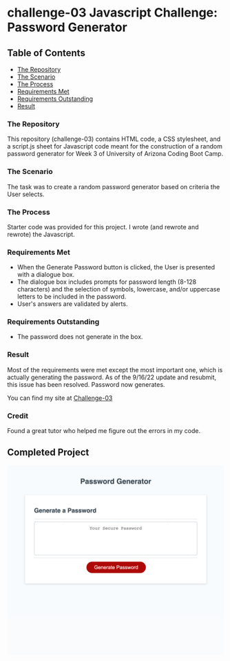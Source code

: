 # challenge-03 Javascript Challenge: Password Generator

## **Table of Contents**
* [The Repository](#the-repository)
* [The Scenario](#the-scenario)
* [The Process](#the-process)
* [Requirements Met](#requirements-met)
* [Requirements Outstanding](#requirements-outstanding)
* [Result](#result)

### **The Repository**
This repository (challenge-03) contains HTML code, a CSS stylesheet, and a script.js sheet for Javascript code meant for the construction of a random password generator for Week 3 of University of Arizona Coding Boot Camp.

### **The Scenario**
The task was to create a random password generator based on criteria the User selects. 

### **The Process**
Starter code was provided for this project. I wrote (and rewrote and rewrote) the Javascript.

### **Requirements Met**
* When the Generate Password button is clicked, the User is presented with a dialogue box.
* The dialogue box includes prompts for password length (8-128 characters) and the selection of symbols, lowercase, and/or uppercase letters to be included in the password.
* User's answers are validated by alerts.

### **Requirements Outstanding**
* The password does not generate in the box.

### **Result**
Most of the requirements were met except the most important one, which is actually generating the password. As of the 9/16/22 update and resubmit, this issue has been resolved. Password now generates.


You can find my site at [Challenge-03](https://jlmayo.github.io/challenge-03/)

### **Credit**
Found a great tutor who helped me figure out the errors in my code.


## **Completed Project**
![Screenshot of Password Generator](assets/_Users_jennifermayo_Documents_AZBootcamp_projects_challenge-03_index.html.png)
